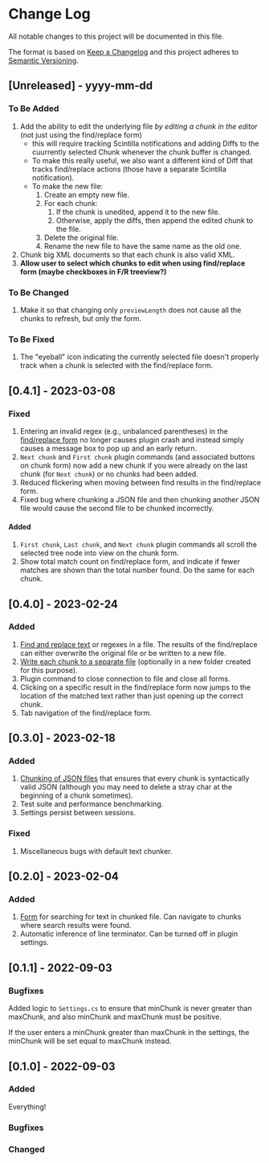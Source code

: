 # Change Log
All notable changes to this project will be documented in this file.
 
The format is based on [Keep a Changelog](http://keepachangelog.com/)
and this project adheres to [Semantic Versioning](http://semver.org/).
 
## [Unreleased] - yyyy-mm-dd
 
### To Be Added

1. Add the ability to edit the underlying file *by editing a chunk in the editor* (not just using the find/replace form)
    * this will require tracking Scintilla notifications and adding Diffs to the cuurrently selected Chunk whenever the chunk buffer is changed.
    * To make this really useful, we also want a different kind of Diff that tracks find/replace actions (those have a separate Scintilla notification).
    * To make the new file:
        1. Create an empty new file.
        2. For each chunk:
            1. If the chunk is unedited, append it to the new file.
            2. Otherwise, apply the diffs, then append the edited chunk to the file.
        3. Delete the original file.
        4. Rename the new file to have the same name as the old one.
2. Chunk big XML documents so that each chunk is also valid XML.
3. __Allow user to select which chunks to edit when using find/replace form (maybe checkboxes in F/R treeview?)__

### To Be Changed

1. Make it so that changing only `previewLength` does not cause all the chunks to refresh, but only the form.

### To Be Fixed

1. The "eyeball" icon indicating the currently selected file doesn't properly track when a chunk is selected with the find/replace form.

## [0.4.1] - 2023-03-08

### Fixed

1. Entering an invalid regex (e.g., unbalanced parentheses) in the [find/replace form](/docs/README.md#findreplace-form) no longer causes plugin crash and instead simply causes a message box to pop up and an early return.
2. `Next chunk` and `First chunk` plugin commands (and associated buttons on chunk form) now add a new chunk if you were already on the last chunk (for `Next chunk`) or no chunks had been added.
3. Reduced flickering when moving between find results in the find/replace form.
4. Fixed bug where chunking a JSON file and then chunking another JSON file would cause the second file to be chunked incorrectly.

#### Added

1. `First chunk`, `Last chunk`, and `Next chunk` plugin commands all scroll the selected tree node into view on the chunk form.
2. Show total match count on find/replace form, and indicate if fewer matches are shown than the total number found. Do the same for each chunk.

## [0.4.0] - 2023-02-24

### Added

1. [Find and replace text](/docs/README.md#findreplace-form) or regexes in a file. The results of the find/replace can either overwrite the original file or be written to a new file.
2. [Write each chunk to a separate file](/docs/README.md#write-chunks-to-folder) (optionally in a new folder created for this purpose).
3. Plugin command to close connection to file and close all forms.
4. Clicking on a specific result in the find/replace form now jumps to the location of the matched text rather than just opening up the correct chunk.
5. Tab navigation of the find/replace form.

## [0.3.0] - 2023-02-18

### Added

1. [Chunking of JSON files](/docs/README.md#chunking-json-files) that ensures that every chunk is syntactically valid JSON (although you may need to delete a stray char at the beginning of a chunk sometimes).
2. Test suite and performance benchmarking.
3. Settings persist between sessions.

### Fixed

1. Miscellaneous bugs with default text chunker.

## [0.2.0] - 2023-02-04

### Added

1. [Form](/docs/README.md#findreplace-form) for searching for text in chunked file. Can navigate to chunks where search results were found.
2. Automatic inference of line terminator. Can be turned off in plugin settings.

## [0.1.1] - 2022-09-03

### Bugfixes

Added logic to `Settings.cs` to ensure that minChunk is never greater than maxChunk, and also minChunk and maxChunk must be positive.

If the user enters a minChunk greater than maxChunk in the settings, the minChunk will be set equal to maxChunk instead.

## [0.1.0] - 2022-09-03

### Added

Everything!

### Bugfixes

### Changed